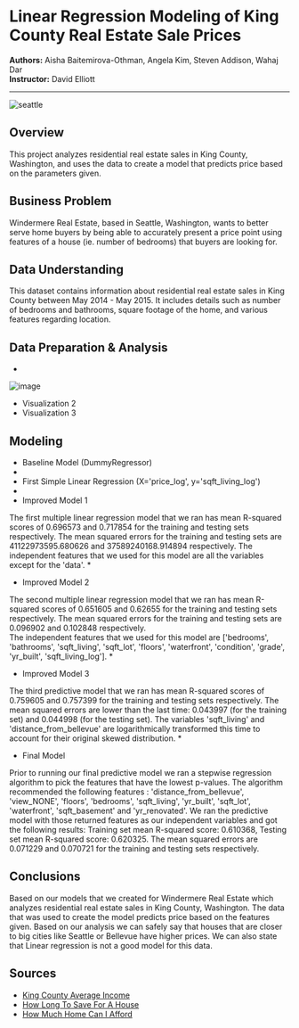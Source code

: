 # Linear Regression Modeling of King County Real Estate Sale Prices
<p>
<b>Authors:</b> Aisha Baitemirova-Othman, Angela Kim, Steven Addison, Wahaj Dar
<br>
<b>Instructor:</b> David Elliott
</p>


----------



![seattle](https://www.racialequityalliance.org/wp-content/uploads/2016/10/assessors_social-1.jpg)


## Overview
This project analyzes residential real estate sales in King County, Washington, and uses the data to create a model that predicts price based on the parameters given.


## Business Problem
Windermere Real Estate, based in Seattle, Washington, wants to better serve home buyers by being able to accurately present a price point using features of a house (ie. number of bedrooms) that buyers are looking for.


## Data Understanding
This dataset contains information about residential real estate sales in King County between May 2014 - May 2015. It includes details such as number of bedrooms and bathrooms, square footage of the home, and various features regarding location.


## Data Preparation & Analysis
* 
![image](https://user-images.githubusercontent.com/92397144/142483668-f6f03942-02a3-4f33-8900-6a361a603d7b.png)


* Visualization 2
* Visualization 3



## Modeling
* Baseline Model (DummyRegressor)
* 
* First Simple Linear Regression (X='price_log', y='sqft_living_log')
* 
* Improved Model 1

The first multiple linear regression model that we ran has mean R-squared scores of  0.696573 and 0.717854 for the training and testing sets respectively. The mean squared errors for the training and testing sets are 41122973595.680626 and 37589240168.914894 respectively. The independent features that we used for this model are all the variables except for the 'data'. 
* 
* Improved Model 2

The second multiple linear regression model that we ran has mean R-squared scores of 0.651605 and 0.62655 for the training and testing sets respectively. The mean squared errors for the training and testing sets are 0.096902 and 0.102848 respectively.  
The independent features that we used for this model are ['bedrooms', 'bathrooms', 'sqft_living', 'sqft_lot', 'floors',
       'waterfront', 'condition', 'grade', 'yr_built', 'sqft_living_log']. 
* 
* Improved Model 3

The third predictive model that we ran has mean R-squared scores of 0.759605 and 0.757399 for the training and testing sets respectively. The mean squared errors are lower than the last time: 0.043997 (for the training set) and 0.044998 (for the testing set). The variables 'sqft_living' and 'distance_from_bellevue' are logarithmically transformed this time to account for their original skewed distribution.
* 

* Final Model

Prior to running our final predictive model we ran a stepwise regression algorithm to pick the features that have the lowest p-values. The algorithm recommended the following features : 'distance_from_bellevue', 'view_NONE', 'floors', 'bedrooms', 'sqft_living', 'yr_built', 'sqft_lot', 'waterfront', 'sqft_basement' and 'yr_renovated'. We ran the predictive model with those returned features as our independent variables and got the following results:
Training set mean R-squared score: 0.610368, Testing set mean R-squared score: 0.620325.
The mean squared errors are 0.071229 and 0.070721 for the training and testing sets respectively. 


## Conclusions

Based on our models that we created for Windermere Real Estate which analyzes residential real estate sales in King County, Washington. The data that was used to create the model predicts price based on the features given. Based on our analysis we can safely say that houses that are closer to big cities like Seattle or Bellevue have higher prices. We can also state that Linear regression is not a good model for this data.




## Sources
* [King County Average Income](https://kingcounty.gov/independent/forecasting/King%20County%20Economic%20Indicators/Household%20Income.aspx)
* [How Long To Save For A House](https://www.cnbc.com/2018/07/13/want-to-buy-a-house-this-is-how-long-youll-have-to-save.html)
* [How Much Home Can I Afford](https://www.zillow.com/mortgage-calculator/house-affordability/)
